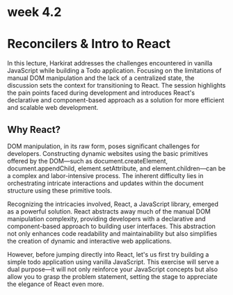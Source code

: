 # week 4.2

# Reconcilers & Intro to React
In this lecture, Harkirat addresses the challenges encountered in vanilla JavaScript while building a Todo application. Focusing on the limitations of manual DOM manipulation and the lack of a centralized state, the discussion sets the context for transitioning to React. The session highlights the pain points faced during development and introduces React's declarative and component-based approach as a solution for more efficient and scalable web development.

## Why React?
DOM manipulation, in its raw form, poses significant challenges for developers. Constructing dynamic websites using the basic primitives offered by the DOM—such as document.createElement, document.appendChild, element.setAttribute, and element.children—can be a complex and labor-intensive process. The inherent difficulty lies in orchestrating intricate interactions and updates within the document structure using these primitive tools. 
 
Recognizing the intricacies involved, React, a JavaScript library, emerged as a powerful solution. React abstracts away much of the manual DOM manipulation complexity, providing developers with a declarative and component-based approach to building user interfaces. This abstraction not only enhances code readability and maintainability but also simplifies the creation of dynamic and interactive web applications.
 
However, before jumping directly into React, let's us first try building a simple todo application using vanilla JavaScript. This exercise will serve a dual purpose—it will not only reinforce your JavaScript concepts but also allow you to grasp the problem statement, setting the stage to appreciate the elegance of React even more.
